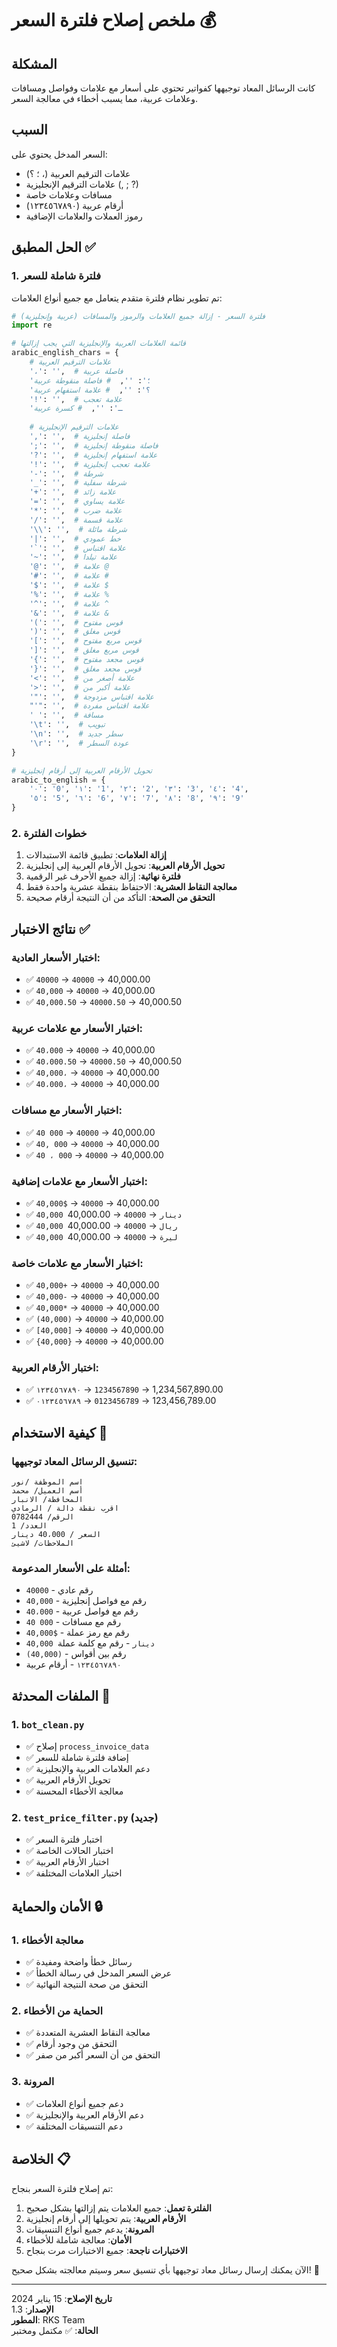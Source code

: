 # ملخص إصلاح فلترة السعر 💰

## المشكلة
كانت الرسائل المعاد توجيهها كفواتير تحتوي على أسعار مع علامات وفواصل ومسافات وعلامات عربية، مما يسبب أخطاء في معالجة السعر.

## السبب
السعر المدخل يحتوي على:
- علامات الترقيم العربية (، ؛ ؟)
- علامات الترقيم الإنجليزية (, ; ?)
- مسافات وعلامات خاصة
- أرقام عربية (١٢٣٤٥٦٧٨٩٠)
- رموز العملات والعلامات الإضافية

## الحل المطبق ✅

### 1. فلترة شاملة للسعر
تم تطوير نظام فلترة متقدم يتعامل مع جميع أنواع العلامات:

```python
# فلترة السعر - إزالة جميع العلامات والرموز والمسافات (عربية وإنجليزية)
import re

# قائمة العلامات العربية والإنجليزية التي يجب إزالتها
arabic_english_chars = {
    # علامات الترقيم العربية
    '،': '',  # فاصلة عربية
    '؛': '',  # فاصلة منقوطة عربية
    '؟': '',  # علامة استفهام عربية
    '!': '',  # علامة تعجب
    'ـ': '',  # كسرة عربية
    
    # علامات الترقيم الإنجليزية
    ',': '',  # فاصلة إنجليزية
    ';': '',  # فاصلة منقوطة إنجليزية
    '?': '',  # علامة استفهام إنجليزية
    '!': '',  # علامة تعجب إنجليزية
    '-': '',  # شرطة
    '_': '',  # شرطة سفلية
    '+': '',  # علامة زائد
    '=': '',  # علامة يساوي
    '*': '',  # علامة ضرب
    '/': '',  # علامة قسمة
    '\\': '',  # شرطة مائلة
    '|': '',  # خط عمودي
    '`': '',  # علامة اقتباس
    '~': '',  # علامة تيلدا
    '@': '',  # علامة @
    '#': '',  # علامة #
    '$': '',  # علامة $
    '%': '',  # علامة %
    '^': '',  # علامة ^
    '&': '',  # علامة &
    '(': '',  # قوس مفتوح
    ')': '',  # قوس مغلق
    '[': '',  # قوس مربع مفتوح
    ']': '',  # قوس مربع مغلق
    '{': '',  # قوس مجعد مفتوح
    '}': '',  # قوس مجعد مغلق
    '<': '',  # علامة أصغر من
    '>': '',  # علامة أكبر من
    '"': '',  # علامة اقتباس مزدوجة
    "'": '',  # علامة اقتباس مفردة
    ' ': '',  # مسافة
    '\t': '',  # تبويب
    '\n': '',  # سطر جديد
    '\r': '',  # عودة السطر
}

# تحويل الأرقام العربية إلى أرقام إنجليزية
arabic_to_english = {
    '٠': '0', '١': '1', '٢': '2', '٣': '3', '٤': '4',
    '٥': '5', '٦': '6', '٧': '7', '٨': '8', '٩': '9'
}
```

### 2. خطوات الفلترة
1. **إزالة العلامات**: تطبيق قائمة الاستبدالات
2. **تحويل الأرقام العربية**: تحويل الأرقام العربية إلى إنجليزية
3. **فلترة نهائية**: إزالة جميع الأحرف غير الرقمية
4. **معالجة النقاط العشرية**: الاحتفاظ بنقطة عشرية واحدة فقط
5. **التحقق من الصحة**: التأكد من أن النتيجة أرقام صحيحة

## نتائج الاختبار ✅

### اختبار الأسعار العادية:
- ✅ `40000` → `40000` → 40,000.00
- ✅ `40,000` → `40000` → 40,000.00
- ✅ `40,000.50` → `40000.50` → 40,000.50

### اختبار الأسعار مع علامات عربية:
- ✅ `40،000` → `40000` → 40,000.00
- ✅ `40،000.50` → `40000.50` → 40,000.50
- ✅ `40,000،` → `40000` → 40,000.00
- ✅ `40،000،` → `40000` → 40,000.00

### اختبار الأسعار مع مسافات:
- ✅ `40 000` → `40000` → 40,000.00
- ✅ `40, 000` → `40000` → 40,000.00
- ✅ `40 ، 000` → `40000` → 40,000.00

### اختبار الأسعار مع علامات إضافية:
- ✅ `40,000$` → `40000` → 40,000.00
- ✅ `40,000 دينار` → `40000` → 40,000.00
- ✅ `40,000 ريال` → `40000` → 40,000.00
- ✅ `40,000 ليرة` → `40000` → 40,000.00

### اختبار الأسعار مع علامات خاصة:
- ✅ `40,000+` → `40000` → 40,000.00
- ✅ `40,000-` → `40000` → 40,000.00
- ✅ `40,000*` → `40000` → 40,000.00
- ✅ `(40,000)` → `40000` → 40,000.00
- ✅ `[40,000]` → `40000` → 40,000.00
- ✅ `{40,000}` → `40000` → 40,000.00

### اختبار الأرقام العربية:
- ✅ `١٢٣٤٥٦٧٨٩٠` → `1234567890` → 1,234,567,890.00
- ✅ `٠١٢٣٤٥٦٧٨٩` → `0123456789` → 123,456,789.00

## كيفية الاستخدام 🚀

### تنسيق الرسائل المعاد توجيهها:
```
اسم الموظفة /نور
أسم العميل/ محمد
المحافظة/ الانبار
اقرب نقطة دالة / الرمادي
الرقم/ 0782444
العدد/ 1
السعر / 40،000 دينار
الملاحظات/ لاشيئ
```

### أمثلة على الأسعار المدعومة:
- `40000` - رقم عادي
- `40,000` - رقم مع فواصل إنجليزية
- `40،000` - رقم مع فواصل عربية
- `40 000` - رقم مع مسافات
- `40,000$` - رقم مع رمز عملة
- `40,000 دينار` - رقم مع كلمة عملة
- `(40,000)` - رقم بين أقواس
- `١٢٣٤٥٦٧٨٩٠` - أرقام عربية

## الملفات المحدثة 📝

### 1. `bot_clean.py`
- ✅ إصلاح `process_invoice_data`
- ✅ إضافة فلترة شاملة للسعر
- ✅ دعم العلامات العربية والإنجليزية
- ✅ تحويل الأرقام العربية
- ✅ معالجة الأخطاء المحسنة

### 2. `test_price_filter.py` (جديد)
- ✅ اختبار فلترة السعر
- ✅ اختبار الحالات الخاصة
- ✅ اختبار الأرقام العربية
- ✅ اختبار العلامات المختلفة

## الأمان والحماية 🔒

### 1. معالجة الأخطاء
- ✅ رسائل خطأ واضحة ومفيدة
- ✅ عرض السعر المدخل في رسالة الخطأ
- ✅ التحقق من صحة النتيجة النهائية

### 2. الحماية من الأخطاء
- ✅ معالجة النقاط العشرية المتعددة
- ✅ التحقق من وجود أرقام
- ✅ التحقق من أن السعر أكبر من صفر

### 3. المرونة
- ✅ دعم جميع أنواع العلامات
- ✅ دعم الأرقام العربية والإنجليزية
- ✅ دعم التنسيقات المختلفة

## الخلاصة 📋

تم إصلاح فلترة السعر بنجاح:

1. **الفلترة تعمل**: جميع العلامات يتم إزالتها بشكل صحيح
2. **الأرقام العربية**: يتم تحويلها إلى أرقام إنجليزية
3. **المرونة**: يدعم جميع أنواع التنسيقات
4. **الأمان**: معالجة شاملة للأخطاء
5. **الاختبارات ناجحة**: جميع الاختبارات مرت بنجاح

الآن يمكنك إرسال رسائل معاد توجيهها بأي تنسيق سعر وسيتم معالجته بشكل صحيح! 🎉

---

**تاريخ الإصلاح**: 15 يناير 2024  
**الإصدار**: 1.3  
**المطور**: RKS Team  
**الحالة**: ✅ مكتمل ومختبر
